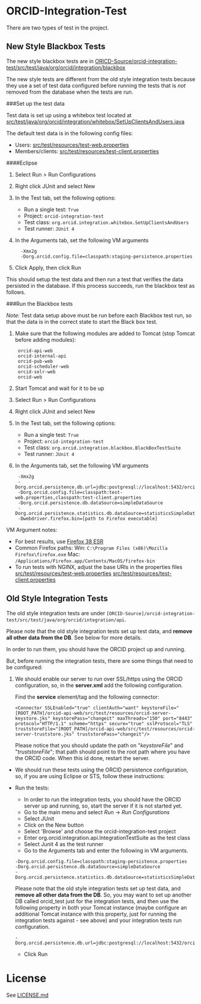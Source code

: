 # ORCID-Integration-Test

There are two types of test in the project.

## New Style Blackbox Tests

The new style blackbox tests are in [ORICD-Source/orcid-integration-test/src/test/java/org/orcid/integration/blackbox](https://github.com/ORCID/ORCID-Source/blob/master/src/test/java/org/orcid/integration/blackbox)

The new style tests are different from the old style integration tests because they use a set of test data configured before running the tests that is *not* removed from the database when the tests are run.

###Set up the test data

Test data is set up using a whitebox test located at [src/test/java/org/orcid/integration/whitebox/SetUpClientsAndUsers.java](https://github.com/ORCID/ORCID-Source/blob/master/src/test/java/org/orcid/integration/whitebox/SetUpClientsAndUsers.java)

The default test data is in the following config files:

* Users: [src/test/resources/test-web.properties](https://github.com/ORCID/ORCID-Source/blob/master/orcid-integration-test/src/test/resources/test-web.properties)
* Members/clients: [src/test/resources/test-client.properties](https://github.com/ORCID/ORCID-Source/blob/master/orcid-integration-test/src/test/resources/test-client.properties)

####Eclipse

1. Select Run > Run Configurations
2. Right click JUnit and select New
3. In the Test tab, set the following options:
    
    * Run a single test: ```True```
    * Project: ```orcid-integration-test```
    * Test class: ```org.orcid.integration.whitebox.SetUpClientsAndUsers```
    * Test runner: ```JUnit 4```

4. In the Arguments tab, set the following VM arguments

         -Xmx2g
         -Dorg.orcid.config.file=classpath:staging-persistence.properties

5. Click Apply, then click Run

This should setup the test data and then run a test that verifies the data persisted in the database. If this process succeeds, run the blackbox test as follows.

###Run the Blackbox tests

*Note:* Test data setup above must be run before each Blackbox test run, so that the data is in the correct state to start the Black box test.


1. Make sure that the following modules are added to Tomcat (stop Tomcat before adding modules):

        orcid-api-web
        orcid-internal-api
        orcid-pub-web
        orcid-scheduler-web
        orcid-solr-web
        orcid-web

2. Start Tomcat and wait for it to be up
3. Select Run > Run Configurations
2. Right click JUnit and select New
3. In the Test tab, set the following options:

    * Run a single test: ```True```
    * Project: ```orcid-integration-test```
    * Test class: ```org.orcid.integration.blackbox.BlackBoxTestSuite```
    * Test runner: ```JUnit 4```

4. In the Arguments tab, set the following VM arguments

        -Xmx2g
        -Dorg.orcid.persistence.db.url=jdbc:postgresql://localhost:5432/orcid
        -Dorg.orcid.config.file=classpath:test-web.properties,classpath:test-client.properties
        -Dorg.orcid.persistence.db.dataSource=simpleDataSource
        -Dorg.orcid.persistence.statistics.db.dataSource=statisticsSimpleDataSource
        -Dwebdriver.firefox.bin=[path to Firefox executable]

VM Argument notes:

* For best results, use [Firefox 38 ESR](https://www.mozilla.org/en-US/firefox/organizations/all/)
* Common Firefox paths:
Win: ```C:\Program Files (x86)\Mozilla Firefox\firefox.exe```
Mac: ```/Applications/Firefox.app/Contents/MacOS/firefox-bin```
* To run tests with NGINX, adjust the base URIs in the properties files
    [src/test/resources/test-web.properties](https://github.com/ORCID/ORCID-Source/blob/master/orcid-integration-test/src/test/resources/test-web.properties)
    [src/test/resources/test-client.properties](https://github.com/ORCID/ORCID-Source/blob/master/orcid-integration-test/src/test/resources/test-client.properties)

## Old Style Integration Tests

The old style integration tests are under ```[ORCID-Source]/orcid-integration-test/src/test/java/org/orcid/integration/api```.

Please note that the old style integration tests set up test data, and **remove all other data from the DB**. See below for more details.

In order to run them, you should have the ORCID project up and running.

But, before running the integration tests, there are some things that need to be configured: 

1. We should enable our server to run over SSL/https using the ORCID configuration, so, in the **server.xml** add the following configuration.

    Find the **service** element/tag and the following connector:

    ```
    <Connector SSLEnabled="true" clientAuth="want" keystoreFile="[ROOT_PATH]/orcid-api-web/src/test/resources/orcid-server-keystore.jks" keystorePass="changeit" maxThreads="150" port="8443" protocol="HTTP/1.1" scheme="https" secure="true" sslProtocol="TLS" truststoreFile="[ROOT_PATH]/orcid-api-web/src/test/resources/orcid-server-truststore.jks" truststorePass="changeit"/> 
    ```

    Please notice that you should update the path on "*keystoreFile*" and "*truststoreFile*"; that path should point to the root path where you have the ORCID code. When this id done, restart the server.

* We should run these tests using the ORCID persistence configuration, so, if you are using Eclipse or STS, follow these instructions:

* Run the tests:

    * In order to run the integration tests, you should have the ORCID server up and running, so, start the server if it is not started yet.
    * Go to the main menu and select *Run* → *Run Configurations*
    * Select JUnit
    * Click on the New button
    * Select 'Browse' and choose the orcid-integration-test project
    * Enter org.orcid.integration.api.IntegrationTestSuite as the test class
    * Select Junit 4 as the test runner
    * Go to the Arguments tab and enter the following in VM arguments.

    ```
    -Dorg.orcid.config.file=classpath:staging-persistence.properties
    -Dorg.orcid.persistence.db.dataSource=simpleDataSource
    -Dorg.orcid.persistence.statistics.db.dataSource=statisticsSimpleDataSource

    ```

    Please note that the old style integration tests set up test data, and **remove all other data from the DB**. So, you may want to set up another DB called orcid_test just for the integration tests, and then use the following property in both your Tomcat instance (maybe configure an additional Tomcat instance with this property, just for running the integration tests against - see above) and your integration tests run configuration.

    ```
    -Dorg.orcid.persistence.db.url=jdbc:postgresql://localhost:5432/orcid_test
    ````

    * Click Run
    
# License
See [LICENSE.md](https://github.com/ORCID/ORCID-Source/blob/master/LICENSE.md)

